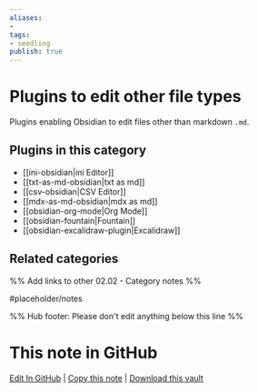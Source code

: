 ```yaml
---
aliases:
- 
tags: 
- seedling 
publish: true
---
```



# Plugins to edit other file types

Plugins enabling Obsidian to edit files other than markdown `.md`.

## Plugins in this category

- [[ini-obsidian|ini Editor]]
- [[txt-as-md-obsidian|txt as md]]
- [[csv-obsidian|CSV Editor]]
- [[mdx-as-md-obsidian|mdx as md]]
- [[obsidian-org-mode|Org Mode]]
- [[obsidian-fountain|Fountain]]
- [[obsidian-excalidraw-plugin|Excalidraw]]

## Related categories

%% Add links to other 02.02 - Category notes %%

#placeholder/notes

%% Hub footer: Please don't edit anything below this line %%

# This note in GitHub

<span class="git-footer">[Edit In GitHub](https://github.dev/obsidian-community/obsidian-hub/blob/main/02%20-%20Community%20Expansions/02.01%20Plugins%20by%20Category/Plugins%20to%20edit%20other%20file%20types.md "git-hub-edit-note") | [Copy this note](https://raw.githubusercontent.com/obsidian-community/obsidian-hub/main/02%20-%20Community%20Expansions/02.01%20Plugins%20by%20Category/Plugins%20to%20edit%20other%20file%20types.md "git-hub-copy-note") | [Download this vault](https://github.com/obsidian-community/obsidian-hub/archive/refs/heads/main.zip "git-hub-download-vault") </span>